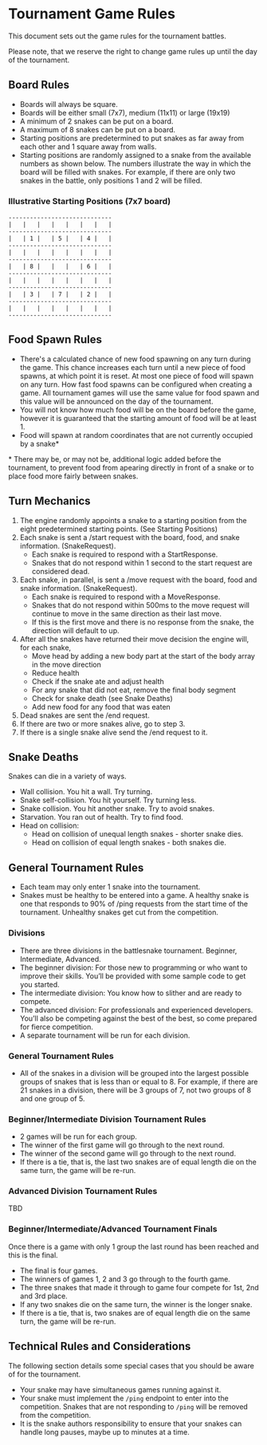 # Tournament Game Rules
This document sets out the game rules for the tournament battles.

Please note, that we reserve the right to change game rules up until the day of the tournament.

## Board Rules
- Boards will always be square.
- Boards will be either small (7x7), medium (11x11) or large (19x19)
- A minimum of 2 snakes can be put on a board.
- A maximum of 8 snakes can be put on a board.
- Starting positions are predetermined to put snakes as far away from each other and 1 square away from walls.
- Starting positions are randomly assigned to a snake from the available numbers as shown below.  The numbers 
illustrate the way in which the board will be filled with snakes.  For example, if there are only two snakes in the battle, 
only positions 1 and 2 will be filled.

### Illustrative Starting Positions (7x7 board)
``` 
-----------------------------
|   |   |   |   |   |   |   | 
-----------------------------
|   | 1 |   | 5 |   | 4 |   | 
-----------------------------
|   |   |   |   |   |   |   | 
-----------------------------
|   | 8 |   |   |   | 6 |   | 
-----------------------------
|   |   |   |   |   |   |   | 
-----------------------------
|   | 3 |   | 7 |   | 2 |   | 
-----------------------------
|   |   |   |   |   |   |   | 
-----------------------------
```

## Food Spawn Rules

- There's a calculated chance of new food spawning on any turn during the game.  This chance increases each turn until a new piece of food spawns, at which point it is reset. At most one piece of food will spawn on any turn.  How fast food spawns can be configured when creating a game.  All tournament games will use the same value for food spawn and this value will be announced on the day of the tournament. 
- You will not know how much food will be on the board before the game, however it is guaranteed that the starting amount of food will be at least 1.
- Food will spawn at random coordinates that are not currently occupied by a snake*

\* There may be, or may not be, additional logic added before the tournament, to prevent food from apearing directly in front of a snake or to place food more fairly between snakes.

## Turn Mechanics
1. The engine randomly appoints a snake to a starting position from the eight predetermined starting points.  (See Starting Positions) 
1. Each snake is sent a /start request with the board, food, and snake information. (SnakeRequest).
   - Each snake is required to respond with a StartResponse.  
   - Snakes that do not respond within 1 second to the start request are considered dead.
3. Each snake, in parallel, is sent a /move request with the board, food and snake information. (SnakeRequest).
   - Each snake is required to respond with a MoveResponse.  
   - Snakes that do not respond within 500ms to the move request will continue to move in the same direction as their last move.  
   - If this is the first move and there is no response from the snake, the direction will default to up.
1. After all the snakes have returned their move decision the engine will, for each snake,
   - Move head by adding a new body part at the start of the body array in the move direction
   - Reduce health
   - Check if the snake ate and adjust health
   - For any snake that did not eat, remove the final body segment
   - Check for snake death (see Snake Deaths)
   - Add new food for any food that was eaten
1. Dead snakes are sent the /end request.
1. If there are two or more snakes alive, go to step 3.
1. If there is a single snake alive send the /end request to it.

## Snake Deaths
Snakes can die in a variety of ways. 

- Wall collision. You hit a wall.  Try turning.
- Snake self-collision. You hit yourself. Try turning less.
- Snake collision. You hit another snake.  Try to avoid snakes.
- Starvation.  You ran out of health.  Try to find food.
- Head on collision:
  - Head on collision of unequal length snakes - shorter snake dies.
  - Head on collision of equal length snakes - both snakes die.

## General Tournament Rules
- Each team may only enter 1 snake into the tournament.
- Snakes must be healthy to be entered into a game.  A healthy snake is one that responds to 90% of /ping requests from the start time of the tournament.  Unhealthy snakes get cut from the competition.

### Divisions
- There are three divisions in the battlesnake tournament.  Beginner, Intermediate, Advanced.
- The beginner division: For those new to programming or who want to improve their skills. You’ll be provided with some sample code to get you started.
- The intermediate division: You know how to slither and are ready to compete.
- The advanced division: For professionals and experienced developers. You’ll also be competing against the best of the best, so come prepared for fierce competition.
- A separate tournament will be run for each division.

### General Tournament Rules
- All of the snakes in a division will be grouped into the largest possible groups of snakes that is less than or equal to 8.
For example, if there are 21 snakes in a division, there will be 3 groups of 7, not two groups of 8 and one group of 5.

### Beginner/Intermediate Division Tournament Rules
- 2 games will be run for each group.
- The winner of the first game will go through to the next round.
- The winner of the second game will go through to the next round.
- If there is a tie, that is, the last two snakes are of equal length die on the same turn, the game will be re-run.

### Advanced Division Tournament Rules
TBD

### Beginner/Intermediate/Advanced Tournament Finals
Once there is a game with only 1 group the last round has been reached and this is the final.
- The final is four games.  
- The winners of games 1, 2 and 3 go through to the fourth game.
- The three snakes that made it through to game four compete for 1st, 2nd and 3rd place.
- If any two snakes die on the same turn, the winner is the longer snake.
- If there is a tie, that is, two snakes are of equal length die on the same turn, the game will be re-run.

## Technical Rules and Considerations
The following section details some special cases that you should be aware of for the tournament.
- Your snake may have simultaneous games running against it. 
- Your snake must implement the `/ping` endpoint to enter into the competition.  Snakes that are not responding to `/ping` will be removed from the competition.
- It is the snake authors responsibility to ensure that your snakes can handle long pauses, maybe up to minutes at a time.
